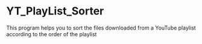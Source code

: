 # YT_PlayList_Sorter
This program helps you to sort the files downloaded from a YouTube playlist according to the order of the playlist
